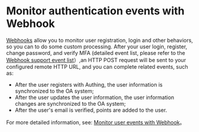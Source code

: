 # Monitor authentication events with Webhook

<LastUpdated/>

[Webhooks](/guides/webhook/) allow you to monitor user registration, login and other behaviors, so you can to do some custom processing. After your user login, register, change password, and verify MFA (detailed event list, please refer to the [Webhook support event list](/guides/webhook/#支持的事件)）,an HTTP POST request will be sent to your configured remote HTTP URL, and you can complete related events, such as:

- After the user registers with Authing, the user information is synchronized to the OA system;
- After the user updates the user information, the user information changes are synchronized to the OA system;
- After the user's email is verified, points are added to the user.

For more detailed information, see: [Monitor user events with Webhook](/guides/webhook/)。
